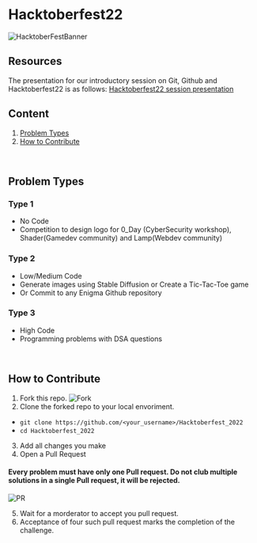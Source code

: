 # Hacktoberfest22
![HacktoberFestBanner](assets/banner.jpeg)

## Resources
The presentation for our introductory session on Git, Github and Hacktoberfest22 is as follows:
[Hacktoberfest22 session presentation](assets/sessionPres.pdf)
<br>

## Content
1. [Problem Types](#problem-types)
2. [How to Contribute](#how-to-contribute)
<br>

## Problem Types

### Type 1
- No Code
- Competition to design logo for 0_Day (CyberSecurity workshop), Shader(Gamedev community) and Lamp(Webdev community)

### Type 2
- Low/Medium Code
- Generate images using Stable Diffusion or Create a Tic-Tac-Toe game
- Or Commit to any Enigma Github repository

### Type 3
- High Code
- Programming problems with DSA questions
<br>

## How to Contribute
1. Fork this repo.
![Fork](assets/fork.png)
2. Clone the forked repo to your local envoriment.
- `git clone https://github.com/<your_username>/Hacktoberfest_2022`
- `cd Hacktoberfest_2022`
3. Add all changes you make
4. Open a Pull Request
#### Every problem must have only one Pull request. Do not club multiple solutions in a single Pull request, it will be rejected.

![PR](assets/pullreq.png)

5. Wait for a morderator to accept you pull request.
6. Acceptance of four such pull request marks the completion of the challenge.
